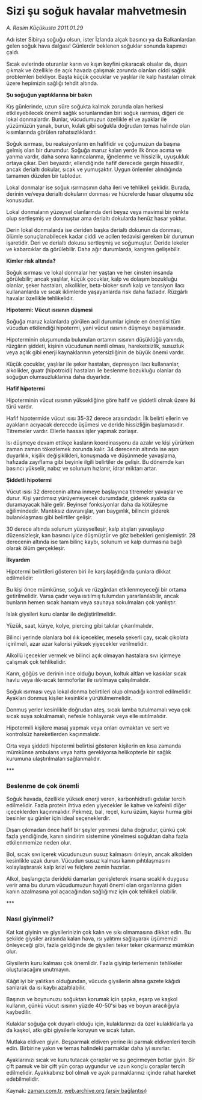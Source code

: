 # Sizi şu soğuk havalar mahvetmesin

*A. Rasim Küçükusta 2011.01.29*

<td class="columnist-detail">
<p>Adı ister Sibirya soğuğu olsun, ister İzlanda alçak basıncı ya da Balkanlardan gelen soğuk hava dalgası! Günlerdir beklenen soğuklar sonunda kapımızı çaldı.</p>
<p>
<div id="haberMetinDiv">
<p>Sıcak evlerinde oturanlar karın ve kışın keyfini çıkaracak olsalar da, dışarı çıkmak ve özellikle de açık havada çalışmak zorunda olanları ciddi sağlık problemleri bekliyor. Başta küçük çocuklar ve yaşlılar ile kalp hastaları olmak üzere hepimizin sağlığı tehdit altında.
<p><b>Şu soğuğun yaptıklarına bir bakın</b>
<p>Kış günlerinde, uzun süre soğukta kalmak zorunda olan herkesi etkileyebilecek önemli sağlık sorunlarından biri soğuk ısırması, diğeri de lokal donmalardır. Bunlar, vücudumuzun özellikle el ve ayaklar ile yüzümüzün yanak, burun, kulak gibi soğukla doğrudan temas halinde olan kısımlarında görülen rahatsızlıklardır.
<p>Soğuk ısırması, bu reaksiyonların en hafifidir ve çoğumuzun da başına gelmiş olan bir durumdur. Soğuğa maruz kalan yerde ilk önce acıma ve yanma vardır, daha sonra karıncalanma, iğnelenme ve hissizlik, uyuşukluk ortaya çıkar. Deri beyazdır, ellendiğinde hafif derecede gergin hissedilir, ancak derialtı dokular, sıcak ve yumuşaktır. Uygun önlemler alındığında tamamen düzelen bir tablodur.
<p>Lokal donmalar ise soğuk ısırmasının daha ileri ve tehlikeli şeklidir. Burada, derinin ve/veya derialtı dokuların donması ve hücrelerde hasar oluşumu söz konusudur.
<p>Lokal donmaların yüzeysel olanlarında deri beyaz veya mavimsi bir renkte olup sertleşmiş ve donmuştur ama derialtı dokularda henüz hasar yoktur.
<p>Derin lokal donmalarda ise deriden başka derialtı dokunun da donması, ölümle sonuçlanabilecek kadar ciddi ve acilen tedavisi gereken bir durumun işaretidir. Deri ve derialtı dokusu sertleşmiş ve soğumuştur. Deride lekeler ve kabarcıklar da görülebilir. Daha ağır durumlarda, kangren gelişebilir.
<p><b>Kimler risk altında?</b>
<p>Soğuk ısırması ve lokal donmalar her yaştan ve her cinsten insanda görülebilir; ancak yaşlılar, küçük çocuklar, kalp ve dolaşım bozukluğu olanlar, şeker hastaları, alkolikler, beta-bloker sınıfı kalp ve tansiyon ilacı kullananlarda ve sıcak iklimlerde yaşayanlarda risk daha fazladır. Rüzgârlı havalar özellikle tehlikelidir.
<p><b>Hipotermi: Vücut ısısının düşmesi</b>
<p>Soğuğa maruz kalanlarda görülen acil durumlar içinde en önemlisi tüm vücudun etkilendiği hipotermi, yani vücut ısısının düşmeye başlamasıdır.
<p>Hipoterminin oluşumunda bulunulan ortamın ısısının düşüklüğü yanında, rüzgârın şiddeti, kişinin vücudunun nemli olması, hareketsizlik, susuzluk veya açlık gibi enerji kaynaklarının yetersizliğinin de büyük önemi vardır. 
<p>Küçük çocuklar, yaşlılar ile şeker hastaları, depresyon ilacı kullananlar, alkolikler, guatr (hipotroidi) hastaları ile beslenme bozukluğu olanlar da soğuğun olumsuzluklarına daha duyarlıdır.
<p><b>Hafif hipotermi</b>
<p>Hipoterminin vücut ısısının yüksekliğine göre hafif ve şiddetli olmak üzere iki türü vardır. 
<p>Hafif hipotermide vücut ısısı 35-32 derece arasındadır. İlk belirti ellerin ve ayakların acıyacak derecede üşümesi ve deride hissizliğin başlamasıdır. Titremeler vardır. Ellerle hassas işler yapmak zorlaşır. 
<p>Isı düşmeye devam ettikçe kasların koordinasyonu da azalır ve kişi yürürken zaman zaman tökezlemek zorunda kalır. 34 derecenin altında ise aşırı duyarlılık, kişilik değişiklikleri, konuşmada ve düşünmede yavaşlama, hafızada zayıflama gibi beyinle ilgili belirtiler de gelişir. Bu dönemde kan basıncı yükselir, nabız ve solunum hızlanır, idrar miktarı artar.
<p><b>Şiddetli hipotermi</b>
<p>Vücut ısısı 32 derecenin altına inmeye başlayınca titremeler yavaşlar ve durur. Kişi yardımsız yürüyemeyecek durumdadır, giderek ayakta da duramayacak hâle gelir. Beyinsel fonksiyonlar daha da kötüleşme eğilimindedir. Mantıksız davranışlar, yarı baygınlık, bilincin giderek bulanıklaşması gibi belirtiler gelişir.
<p>30 derece altında solunum yüzeyselleşir, kalp atışları yavaşlayıp düzensizleşir, kan basıncı iyice düşmüştür ve göz bebekleri genişlemiştir. 28 derecenin altında ise tam bilinç kaybı, solunum ve kalp durmasına bağlı olarak ölüm gerçekleşir. 
<p><b>İlkyardım</b>
<p>Hipotermi belirtileri gösteren biri ile karşılaşıldığında şunlara dikkat edilmelidir:
<p>Bu kişi önce mümkünse, soğuk ve rüzgârdan etkilenmeyeceği bir ortama getirilmelidir. Varsa çadır veya ısıtılmış tulumdan yararlanılabilir, ancak bunların hemen sıcak hamam veya saunaya sokulmaları çok yanlıştır. 
<p>Islak giysileri kuru olanlar ile değiştirilmelidir. 
<p>Yüzük, saat, künye, kolye, piercing gibi takılar çıkarılmalıdır. 
<p>Bilinci yerinde olanlara bol ılık içecekler, mesela şekerli çay, sıcak çikolata içirilmeli, azar azar kalorisi yüksek yiyecekler verilmelidir. 
<p>Alkollü içecekler vermek ve bilinci açık olmayan hastalara sıvı içirmeye çalışmak çok tehlikelidir. 
<p>Karın, göğüs ve derinin ince olduğu boyun, koltuk altları ve kasıklar sıcak havlu veya ılık-sıcak termoforlar ile ısıtılmaya çalışılmalıdır. 
<p>Soğuk ısırması veya lokal donma belirtileri olup olmadığı kontrol edilmelidir. Ayakları donmuş kişiler kesinlikle yürütülmemelidir. 
<p>Donmuş yerler kesinlikle doğrudan ateş, sıcak lamba tutulmamalı veya çok sıcak suya sokulmamalı, nefesle hohlayarak veya elle ısıtılmalıdır. 
<p>Hipotermili kişilere masaj yapmak veya onları ovmaktan ve sert ve kontrolsüz hareketlerden kaçınmalıdır.
<p>Orta veya şiddetli hipotermi belirtisi gösteren kişilerin en kısa zamanda mümkünse ambulans veya hatta gerekiyorsa helikopterle bir sağlık kurumuna ulaştırılmaları sağlanmalıdır.
<p>***
<p><h3>Beslenme de çok önemli</h3>
<p>Soğuk havada, özellikle yüksek enerji veren, karbonhidratlı gıdalar tercih edilmelidir. Fazla protein ihtiva eden yiyecekler ile kahve ve kafeinli diğer içeceklerden kaçınmalıdır. Pekmez, bal, reçel, kuru üzüm, kayısı hurma gibi besinler şu günler için ideal seçeneklerdir.
<p>Dışarı çıkmadan önce hafif bir şeyler yenmesi daha doğrudur, çünkü çok fazla yendiğinde, kanın sindirim sistemine yönelmesi soğuktan daha fazla etkilenmemize neden olur. 
<p>Bol, sıcak sıvı içerek vücudunuzun susuz kalmasını önleyin, ancak alkolden kesinlikle uzak durun. Vücudun susuz kalması kanın pıhtılaşmasını kolaylaştırarak kalp krizi ve felçlere zemin hazırlar. 
<p>Alkol, başlangıçta derideki damarları genişleterek insana sıcaklık duygusu verir ama bu durum vücudumuzun hayati önemi olan organlarına giden kanın azalmasına yol açacağından sağlığımız için çok tehlikeli olabilir.
<p>***
<p><h3>Nasıl giyinmeli?</h3>
<p>Kat kat giyinin ve giysilerinizin çok kalın ve sıkı olmamasına dikkat edin. Bu şekilde giysiler arasında kalan hava, ısı yalıtımı sağlayarak üşümemizi önleyeceği gibi, fazla geldiğinde de giysileri teker teker çıkarmanız mümkün olur.
<p>Giysilerin kuru kalması çok önemlidir. Fazla giyinip terlemenin tehlikeler oluşturacağını unutmayın.
<p>Kâğıt iyi bir yalıtkan olduğundan, vücuda giysilerin altına gazete kâğıdı sarılarak da ısı kaybı azaltılabilir.
<p>Başınızı ve boynunuzu soğuktan korumak için şapka, eşarp ve kaşkol kullanın, çünkü vücut ısısının yüzde 40-50'si baş ve boyun aracılığıyla kaybedilir.
<p>Kulaklar soğuğa çok duyarlı olduğu için, kulaklarınızı da özel kulaklıklarla ya da kaşkol, atkı gibi giysilerle koruyun ve sıcak tutun.
<p>Mutlaka eldiven giyin. Beşparmak eldiven yerine iki parmak eldivenleri tercih edin. Birbirine yakın ve temas halindeki parmaklar daha iyi ısınırlar.
<p>Ayaklarınızı sıcak ve kuru tutacak çoraplar ve su geçirmeyen botlar giyin. Bir çift pamuk ve bir çift yün çorap uygundur ve uzun konçlu çoraplar tercih edilmelidir. Ayakkabınız bol olmalı ve ayak parmaklarınız içinde rahat hareket edebilmelidir.
<p></p></p></p></p></p></p></p></p></p></p></p></p></p></p></p></p></p></p></p></p></p></p></p></p></p></p></p></p></p></p></p></p></p></p></p></p></p></p></p></p></p></p></p></p></p></p></p></p></div>
</p>
<a href="http://web.archive.org/web/20110209022201/mailto:/">
</a></td>

Kaynak: [zaman.com.tr](http://zaman.com.tr/yazar.do?yazino=1085600), [web.archive.org (arşiv bağlantısı)](http://web.archive.org/web/20110209022201/http://www.zaman.com.tr:80/yazar.do?yazino=1085600)
